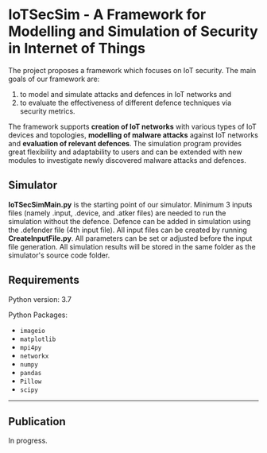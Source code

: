 # IoTSecSim - A Framework for Modelling and Simulation of Security in Internet of Things

The project proposes a framework which focuses on IoT security. The main goals of our framework are:
1. to model and simulate attacks and defences in IoT networks and 
2. to evaluate the effectiveness of different defence techniques via security metrics.

The framework supports **creation of IoT networks** with various types of IoT devices and topologies, **modelling of malware attacks** against IoT networks and **evaluation of relevant defences**. The simulation program provides great flexibility and adaptability to users and can be extended with new modules to investigate newly discovered malware attacks and defences.

## Simulator
**IoTSecSimMain.py** is the starting point of our simulator. Minimum 3 inputs files (namely .input, .device, and .atker files) are needed to run the simulation without the defence. Defence can be added in simulation using the .defender file (4th input file). All input files can be created by running **CreateInputFile.py**. All parameters can be set or adjusted before the input file generation. All simulation results will be stored in the same folder as the simulator's source code folder.

## Requirements
Python version: 3.7

Python Packages:
* `imageio`
* `matplotlib`
* `mpi4py`
* `networkx`
* `numpy`
* `pandas`
* `Pillow`
* `scipy`

---

## Publication
In progress.
